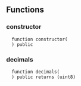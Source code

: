 


## Functions
### constructor
```solidity
  function constructor(
  ) public
```




### decimals
```solidity
  function decimals(
  ) public returns (uint8)
```




